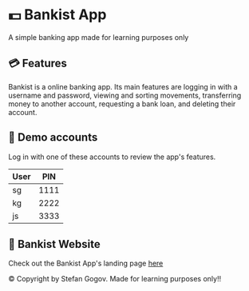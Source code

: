 # 💵 Bankist App
A simple banking app made for learning purposes only

## 💳 Features

Bankist is a online banking app. Its main features are logging in with a username and password, viewing and sorting movements, transferring money to another account, requesting a bank loan, and deleting their account.

## 🧾 Demo accounts
Log in with one of these accounts to review the app's features.

| User        | PIN           |
| ------------- |:-------------:|
| sg   |  1111 |
| kg | 2222 |
| js | 3333 |

## 👀 Bankist Website
Check out the Bankist App's landing page [here](https://stekatag.github.io/bankist-website)

© Copyright by Stefan Gogov. Made for learning purposes only!!
